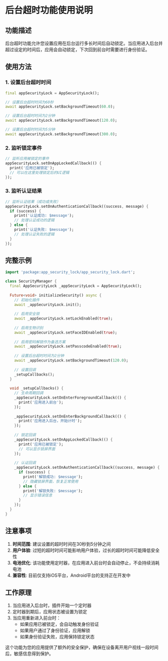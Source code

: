 # 后台超时功能使用说明

## 功能描述

后台超时功能允许您设置应用在后台运行多长时间后自动锁定。当应用进入后台并超过设定的时间后，应用会自动锁定，下次回到前台时需要进行身份验证。

## 使用方法

### 1. 设置后台超时时间

```dart
final appSecurityLock = AppSecurityLock();

// 设置后台超时时间为60秒
await appSecurityLock.setBackgroundTimeout(60.0);

// 设置后台超时时间为2分钟
await appSecurityLock.setBackgroundTimeout(120.0);

// 设置后台超时时间为5分钟
await appSecurityLock.setBackgroundTimeout(300.0);
```

### 2. 监听锁定事件

```dart
// 监听应用被锁定的事件
appSecurityLock.setOnAppLockedCallback(() {
  print('应用已被锁定');
  // 可以在这里处理锁定后的UI逻辑
});
```

### 3. 监听认证结果

```dart
// 监听认证结果（成功或失败）
appSecurityLock.setOnAuthenticationCallback((success, message) {
  if (success) {
    print('认证成功: $message');
    // 处理认证成功的逻辑
  } else {
    print('认证失败: $message');
    // 处理认证失败的逻辑
  }
});
```

## 完整示例

```dart
import 'package:app_security_lock/app_security_lock.dart';

class SecurityManager {
  final AppSecurityLock _appSecurityLock = AppSecurityLock();
  
  Future<void> initializeSecurity() async {
    // 初始化插件
    await _appSecurityLock.init();
    
    // 启用安全锁
    await _appSecurityLock.setLockEnabled(true);
    
    // 启用生物识别
    await _appSecurityLock.setFaceIDEnabled(true);
    
    // 启用密码解锁作为备选方案
    await _appSecurityLock.setPasscodeEnabled(true);
    
    // 设置后台超时时间为2分钟
    await _appSecurityLock.setBackgroundTimeout(120.0);
    
    // 设置回调
    _setupCallbacks();
  }
  
  void _setupCallbacks() {
    // 生命周期回调
    _appSecurityLock.setOnEnterForegroundCallback(() {
      print('应用进入前台');
    });
    
    _appSecurityLock.setOnEnterBackgroundCallback(() {
      print('应用进入后台，开始计时');
    });
    
    // 锁定回调
    _appSecurityLock.setOnAppLockedCallback(() {
      print('应用已被锁定');
      // 可以显示锁屏界面
    });
    
    // 认证回调
    _appSecurityLock.setOnAuthenticationCallback((success, message) {
      if (success) {
        print('解锁成功: $message');
        // 隐藏锁屏界面，恢复正常使用
      } else {
        print('解锁失败: $message');
        // 显示错误信息
      }
    });
  }
}
```

## 注意事项

1. **时间范围**: 建议设置的超时时间在30秒到5分钟之间
2. **用户体验**: 过短的超时时间可能影响用户体验，过长的超时时间可能降低安全性
3. **电池优化**: 该功能使用定时器，在应用进入前台时会自动停止，不会持续消耗电池
4. **兼容性**: 目前仅支持iOS平台，Android平台的支持正在开发中

## 工作原理

1. 当应用进入后台时，插件开始一个定时器
2. 定时器到期后，应用状态被设置为锁定
3. 当应用重新进入前台时：
   - 如果应用已被锁定，会自动触发身份验证
   - 如果用户通过了身份验证，应用解锁
   - 如果身份验证失败，应用保持锁定状态

这个功能为您的应用提供了额外的安全保护，确保在设备离开用户视线一段时间后，敏感信息得到保护。
